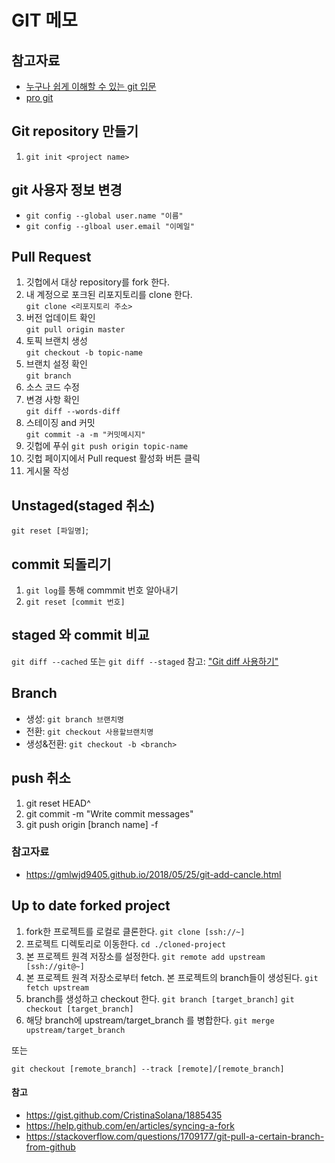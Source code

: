 # GIT 메모
## 참고자료
- [누구나 쉽게 이해할 수 있는 git 입문](https://backlog.com/git-tutorial/kr/)
- [pro git](https://git-scm.com/book/ko/v1)

## Git repository 만들기
1. `git init <project name>`

## git 사용자 정보 변경
- `git config --global user.name "이름"`
- `git config --glboal user.email "이메일"`

## Pull Request
1. 깃헙에서 대상 repository를 fork 한다.
2. 내 계정으로 포크된 리포지토리를 clone 한다.  
`git clone <리포지토리 주소>`
3. 버전 업데이트 확인   
`git pull origin master`
4. 토픽 브랜치 생성  
`git checkout -b topic-name`
5. 브랜치 설정 확인    
`git branch`
6. 소스 코드 수정
7. 변경 사항 확인   
`git diff --words-diff`
8. 스테이징 and 커밋  
`git commit -a -m "커밋메시지"`
9. 깃헙에 푸쉬
`git push origin topic-name`
10. 깃헙 페이지에서 Pull request 활성화 버튼 클릭
11. 게시물 작성

## Unstaged(staged 취소)
`git reset [파일명]`;

## commit 되돌리기
1. `git log`를 통해 commmit 번호 알아내기
2. `git reset [commit 번호]`

## staged 와 commit 비교
`git diff --cached` 또는 `git diff --staged`
참고: ["Git diff 사용하기"](http://hochulshin.com/git-diff/)

## Branch
- 생성: `git branch 브랜치명`
- 전환: `git checkout 사용할브랜치명`
- 생성&전환: `git checkout -b <branch>`

## push 취소
1. git reset HEAD^
2. git commit -m "Write commit messages"
3. git push origin [branch name] -f

### 참고자료
- https://gmlwjd9405.github.io/2018/05/25/git-add-cancle.html

## Up to date forked project
1. fork한 프로젝트를 로컬로 클론한다.
`git clone [ssh://~]`
1. 프로젝트 디렉토리로 이동한다. 
`cd ./cloned-project`
1. 본 프로젝트 원격 저장소를 설정한다.
`git remote add upstream [ssh://git@~]`
1. 본 프로젝트 원격 저장소로부터 fetch. 본 프로젝트의 branch들이 생성된다.
`git fetch upstream`
1. branch를 생성하고 checkout 한다.
`git branch [target_branch]`
`git checkout [target_branch]`
1. 해당 branch에 upstream/target_branch 를 병합한다.
`git merge upstream/target_branch`

또는

`git checkout [remote_branch] --track [remote]/[remote_branch]`


#### 참고
- https://gist.github.com/CristinaSolana/1885435
- https://help.github.com/en/articles/syncing-a-fork
- https://stackoverflow.com/questions/1709177/git-pull-a-certain-branch-from-github